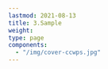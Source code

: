 ```yaml
---
lastmod: 2021-08-13
title: 3.Sample
weight: 
type: page
components: 
  - "/img/cover-ccwps.jpg"
---
```

